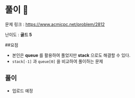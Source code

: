 # 풀이 :notebook:

   문제 링크 : https://www.acmicpc.net/problem/2812
   
   난이도 : __골드 5__
   
##요점
- 본인은 __queue__ 를 활용하여 풀었지만 __stack__ 으로도 해결할 수 있다.
- `stack[-1]` 과 `queue[0]` 을 비교하여 풀이하는 문제
    

## 풀이
- 업로드 예정